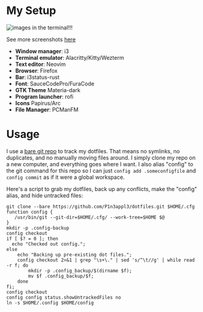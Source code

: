 # My Setup

![images in the terminal!!!](https://i.imgur.com/6cHqz1s.png)

See more screenshots [here](https://imgur.com/a/QS7Ik7D)

-   **Window manager**: i3
-   **Terminal emulator**: Alacritty/Kitty/Wezterm
-   **Text editor**: Neovim
-   **Browser**: Firefox
-   **Bar**: i3status-rust
-   **Font**: SauceCodePro/FuraCode
-   **GTK Theme** Materia-dark
-   **Program launcher**: rofi
-   **Icons** Papirus/Arc
-   **File Manager**: PCManFM

# Usage

I use a
[bare git repo](https://developer.atlassian.com/blog/2016/02/best-way-to-store-dotfiles-git-bare-repo/)
to track my dotfiles. That means no symlinks, no duplicates, and no manually
moving files around. I simply clone my repo on a new computer, and everything
goes where I want. I also alias "config" to the git command for this repo so I
can just `config add .someconfigfile` and `config commit` as if it were a global
workspace.

Here's a script to grab my dotfiles, back up any conflicts, make the "config"
alias, and hide untracked files:

```
git clone --bare https://github.com/P1n3appl3/dotfiles.git $HOME/.cfg
function config {
   /usr/bin/git --git-dir=$HOME/.cfg/ --work-tree=$HOME $@
}
mkdir -p .config-backup
config checkout
if [ $? = 0 ]; then
  echo "Checked out config.";
else
    echo "Backing up pre-existing dot files.";
    config checkout 2>&1 | grep "\s+\." | sed 's/^\t//g' | while read -r f; do
        mkdir -p .config_backup/$(dirname $f);
        mv $f .config_backup/$f;
    done
fi;
config checkout
config config status.showUntrackedFiles no
ln -s $HOME/.config $HOME/config
```
